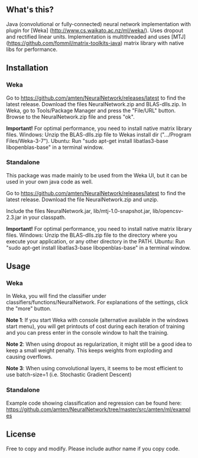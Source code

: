 ## What's this?

Java (convolutional or fully-connected) neural network implementation with plugin for [Weka] (http://www.cs.waikato.ac.nz/ml/weka/). Uses dropout and rectified linear units. Implementation is multithreaded and uses [MTJ] (https://github.com/fommil/matrix-toolkits-java) matrix library with native libs for performance.

## Installation

### Weka

Go to https://github.com/amten/NeuralNetwork/releases/latest to find the latest release. Download the files NeuralNetwork.zip and BLAS-dlls.zip. 
In Weka, go to Tools/Package Manager and press the "File/URL" button. Browse to the NeuralNetwork.zip file and press "ok".

**Important!** For optimal performance, you need to install native matrix library files.
Windows: Unzip the BLAS-dlls.zip file to Wekas install dir (".../Program Files/Weka-3-7").
Ubuntu: Run "sudo apt-get install libatlas3-base libopenblas-base" in a terminal window.

### Standalone

This package was made mainly to be used from the Weka UI, but it can be used in your own java code as well.

Go to https://github.com/amten/NeuralNetwork/releases/latest to find the latest release. Download the file NeuralNetwork.zip and unzip. 

Include the files NeuralNetwork.jar, lib/mtj-1.0-snapshot.jar, lib/opencsv-2.3.jar in your classpath.

**Important!** For optimal performance, you need to install native matrix library files.
Windows: Unzip the BLAS-dlls.zip file to the directory where you execute your application, or any other directory in the PATH.
Ubuntu: Run "sudo apt-get install libatlas3-base libopenblas-base" in a terminal window.

## Usage

### Weka

In Weka, you will find the classifier under classifiers/functions/NeuralNetwork. For explanations of the settings, click the "more" button.

**Note 1**: If you start Weka with console (alternative available in the windows start menu), you will get printouts of cost during each iteration of training and you can press enter in the console window to halt the training.

**Note 2**: When using dropout as regularization, it might still be a good idea to keep a small weight penalty. This keeps weights from exploding and causing overflows.

**Note 3**: When using convolutional layers, it seems to be most efficient to use batch-size=1 (i.e. Stochastic Gradient Descent)

### Standalone

Example code showing classification and regression can be found here:
https://github.com/amten/NeuralNetwork/tree/master/src/amten/ml/examples


## License

Free to copy and modify. Please include author name if you copy code.

